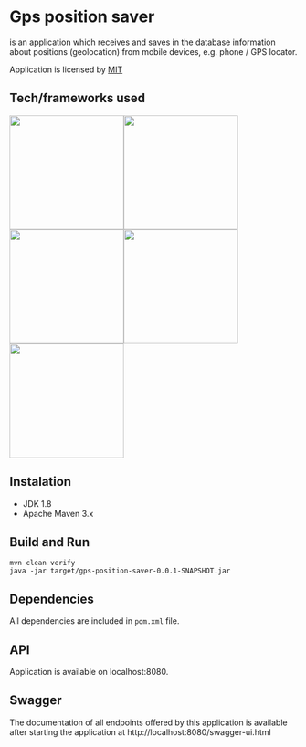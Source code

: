 # Gps position saver

is an application which receives and saves in the database information about 
positions (geolocation) from mobile devices, e.g. phone / GPS locator.

Application is licensed by [MIT](https://opensource.org/licenses/mit-license.php)

## Tech/frameworks used ##

<img src="https://whirly.pl/wp-content/uploads/2017/05/spring.png" width="200"><img src="http://yaqzi.pl/wp-content/uploads/2016/12/apache_maven.png" width="200"><img src="https://upload.wikimedia.org/wikipedia/commons/2/2c/Mockito_Logo.png" width="200"><img src="https://www.admfactory.com/images/logos/junit-400.jpg" width="200"><img src="https://jules-grospeiller.fr/media/logo_competences/lang/json.png" width="200">

## Instalation ##

* JDK 1.8
* Apache Maven 3.x

## Build and Run ##
```
mvn clean verify
java -jar target/gps-position-saver-0.0.1-SNAPSHOT.jar
```

## Dependencies ##

All dependencies are included in `pom.xml` file.

## API ##

Application is available on localhost:8080.

## Swagger ##

The documentation of all endpoints offered by this application is available 
after starting the application at http://localhost:8080/swagger-ui.html